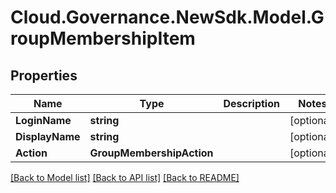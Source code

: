 # Cloud.Governance.NewSdk.Model.GroupMembershipItem
## Properties

Name | Type | Description | Notes
------------ | ------------- | ------------- | -------------
**LoginName** | **string** |  | [optional] 
**DisplayName** | **string** |  | [optional] 
**Action** | **GroupMembershipAction** |  | [optional] 

[[Back to Model list]](../README.md#documentation-for-models) [[Back to API list]](../README.md#documentation-for-api-endpoints) [[Back to README]](../README.md)

